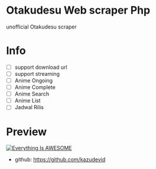 # Otakudesu Web scraper Php
unofficial Otakudesu scraper

# Info
- [ ] support download url
- [ ] support streaming
- [ ] Anime Ongoing
- [ ] Anime Complete
- [ ] Anime Search
- [ ] Anime List
- [ ] Jadwal Rilis

# Preview
[![Everything Is AWESOME](https://api.pikwy.com/web/635ade521329d104e80586da.jpg)](http://206.189.47.26/ "preview")
- github: https://github.com/kazudevid 
